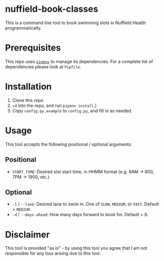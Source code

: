 # nuffield-book-classes

This is a command line tool to book swimming slots in Nuffield Health programmatically.

# Prerequisites

This repo uses [`pipenv`](https://pypi.org/project/pipenv/) to manage its dependencies. For a complete list of dependencies please look at `Pipfile`.

# Installation

1. Clone this repo.
2. `cd` into the repo, and run `pipenv install`.]
3. Copy `config.py.example` to `config.py`, and fill in as needed.

# Usage

This tool accepts the following positional / optional arguments:

## Positional
- `START_TIME`: Desired slot start time, in HHMM format (e.g. 8AM -> 800, 7PM -> 1900, etc.)

## Optional
- `-l` / `--lane`: Desired lane to swim in. One of `SLOW`, `MEDIUM`, or `FAST`. Default = `MEDIUM`.
- `-d` / `--days-ahead`: How many days forward to book for. Default = 8.

# Disclaimer
This tool is provided "as is" - by using this tool you agree that I am not responsible for any loss arising due to this tool.
